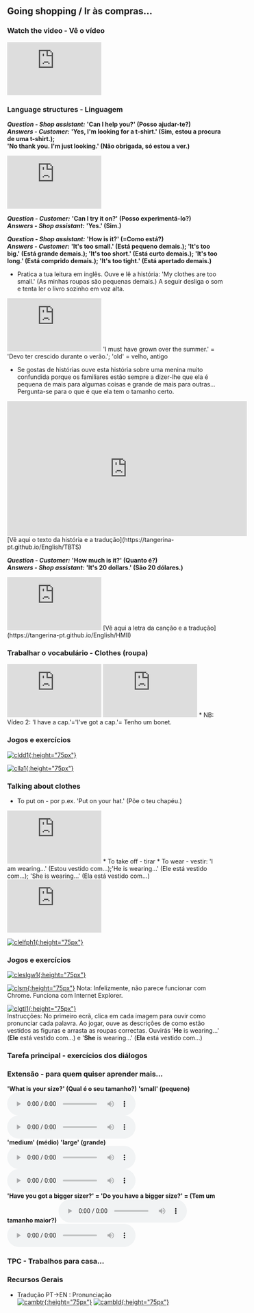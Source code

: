 ## Going shopping / Ir às compras...

### Watch the video - Vê o vídeo 
<iframe width="220" height="124" src="https://www.youtube.com/embed/GiD96zZhunw" frameborder="0" allow="accelerometer; autoplay; encrypted-media; gyroscope; picture-in-picture" allowfullscreen></iframe>  

### Language structures - Linguagem

***Question - Shop assistant:*** **'Can I help you?' (Posso ajudar-te?)**  
***Answers - Customer:*** **'Yes, I'm looking for a t-shirt.' (Sim, estou a procura de uma t-shirt.);**   
**'No thank you. I'm just looking.' (Não obrigada, só estou a ver.)**  

<iframe width="220" height="124" src="https://www.youtube.com/embed/-qaHrzxuphU" frameborder="0" allow="accelerometer; autoplay; encrypted-media; gyroscope; picture-in-picture" allowfullscreen></iframe> 

***Question - Customer:*** **'Can I try it on?' (Posso experimentá-lo?)**  
***Answers - Shop assistant:*** **'Yes.' (Sim.)**  

***Question - Shop assistant:*** **'How is it?' (=Como está?)**  
***Answers - Customer:*** **'It's too small.' (Está pequeno demais.); 'It's too big.' (Está grande demais.); 'It's too short.' (Está curto demais.); 'It's too long.' (Está comprido demais.); 'It's too tight.' (Está apertado demais.)**  

* Pratica a tua leitura em inglês. Ouve e lê a história: 'My clothes are too small.' (As minhas roupas são pequenas demais.) A seguir desliga o som e tenta ler o livro sozinho em voz alta.  
<iframe width="220" height="124" src="https://www.youtube.com/embed/OLQ5soMUZqk" frameborder="0" allow="accelerometer; autoplay; encrypted-media; gyroscope; picture-in-picture" allowfullscreen></iframe>  
'I must have grown over the summer.' = 'Devo ter crescido durante o verão.'; 'old' = velho, antigo   

* Se gostas de histórias ouve esta história sobre uma menina muito confundida porque os familiares estão sempre a dizer-lhe que ela é pequena de mais para algumas coisas e grande de mais para outras... Pergunta-se para o que é que ela tem o tamanho certo.  

<iframe width="560" height="315" src="https://www.youtube.com/embed/njpc4vp1Z3I" frameborder="0" allow="accelerometer; autoplay; encrypted-media; gyroscope; picture-in-picture" allowfullscreen></iframe>  
[Vê aqui o texto da história e a tradução](https://tangerina-pt.github.io/English/TBTS)  

***Question - Customer:*** **'How much is it?' (Quanto é?)**  
***Answers - Shop assistant:*** **'It's 20 dollars.' (São 20 dólares.)**  

<iframe width="220" height="124" src="https://www.youtube.com/embed/MLyFZyh7mM0" frameborder="0" allow="accelerometer; autoplay; encrypted-media; gyroscope; picture-in-picture" allowfullscreen></iframe>  
[Vê aqui a letra da canção e a tradução](https://tangerina-pt.github.io/English/HMII)  

### Trabalhar o vocabulário - Clothes (roupa) 

<iframe width="220" height="124" src="https://www.youtube.com/embed/taoCF1cKZSY" frameborder="0" allow="accelerometer; autoplay; encrypted-media; gyroscope; picture-in-picture" allowfullscreen></iframe>  <iframe width="220" height="124" src="https://www.youtube.com/embed/jNg3KuUFkxU" frameborder="0" allow="accelerometer; autoplay; encrypted-media; gyroscope; picture-in-picture" allowfullscreen></iframe>  
* NB: Vídeo 2: 'I have a cap.'='I've got a cap.'= Tenho um bonet.

### Jogos e exercícios

[![cldd1](https://1blockatatime.github.io/English/images2/cldd1.PNG){:height="75px"}](https://www.digitaldialects.com/English/Clothes.htm)   

[![clla1](https://1blockatatime.github.io/English/images2/clla1.PNG){:height="75px"}](https://learningapps.org/10043443)   

### Talking about clothes

* To put on - por p.ex. 'Put on your hat.' (Põe o teu chapéu.)  
<iframe width="220" height="124" src="https://www.youtube.com/embed/-jBfb33_KHU" frameborder="0" allow="accelerometer; autoplay; encrypted-media; gyroscope; picture-in-picture" allowfullscreen></iframe>  
* To take off - tirar  
* To wear - vestir: 'I am wearing...' (Estou vestido com...);'He is wearing...' (Ele está vestido com...); 'She is wearing...' (Ela está vestido com...)  
<iframe width="220" height="124" src="https://www.youtube.com/embed/_Y_fNXEu0tA" frameborder="0" allow="accelerometer; autoplay; encrypted-media; gyroscope; picture-in-picture" allowfullscreen></iframe>  

[![clelfph1](https://1blockatatime.github.io/English/images2/clelfph1.PNG){:height="75px"}](https://en.islcollective.com/video-lessons/clothes-im-wearing)   

### Jogos e exercícios

[![cleslgw1](https://1blockatatime.github.io/English/images2/cleslgw1.PNG){:height="75px"}](http://www.eslgamesworld.com/members/games/vocabulary/memoryaudio/clothes%20and%20color/index.html)   

[![clsm](https://1blockatatime.github.io/English/images2/clsm.PNG){:height="75px"}](https://www.freddiesville.com/games/clothes-sentence-monkey-game/) Nota: Infelizmente, não parece funcionar com Chrome. Funciona com Internet Explorer.     

[![clgtl1](https://1blockatatime.github.io/English/images2/clgtl1.PNG){:height="75px"}](https://www.gamestolearnenglish.com/clothes-game/)  
Instrucções: No primeiro ecrã, clica em cada imagem para ouvir como pronunciar cada palavra. Ao jogar, ouve as descrições de como estão vestidos as figuras e arrasta as roupas correctas. Ouvirás '**He** is wearing...' (**Ele** está vestido com...) e '**She** is wearing...' (**Ela** está vestido com...)    

### Tarefa principal - exercícios dos diálogos



### Extensão - para quem quiser aprender mais...

**'What is your size?' (Qual é o seu tamanho?)** **'small' (pequeno)**  
<audio src="https://1blockatatime.github.io/English/audio/whatsize.mp3" controls preload></audio> <audio src="https://1blockatatime.github.io/English/audio/small.mp3" controls preload></audio>    
**'medium' (médio)** **'large' (grande)** <audio src="https://1blockatatime.github.io/English/audio/medium.mp3" controls preload></audio> <audio src="https://1blockatatime.github.io/English/audio/large.mp3" controls preload></audio>    
**'Have you got a bigger sizer?' = 'Do you have a bigger size?' = (Tem um tamanho maior?)**
<audio src="https://1blockatatime.github.io/English/audio/gotbigger.mp3" controls preload></audio> <audio src="https://1blockatatime.github.io/English/audio/havebigger.mp3" controls preload></audio>    
   
###  TPC - Trabalhos para casa...  


### Recursos Gerais  
* Tradução PT->EN  :  Pronunciação  
[![cambtr](https://1blockatatime.github.io/English/images/cambtr.PNG){:height="75px"}](https://dictionary.cambridge.org/translate/) [![cambld](https://1blockatatime.github.io/English/images/cambld.PNG){:height="75px"}](https://dictionary.cambridge.org/dictionary/learner-english/)  

